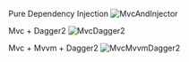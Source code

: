 Pure Dependency Injection
![MvcAndInjector](https://github.com/fahmi54321/KotlinMvcAndDagger/assets/64716271/51770ffa-44e7-4c6a-9a2c-5784852068f4)

Mvc + Dagger2
![MvcDagger2](https://github.com/fahmi54321/KotlinMvcAndDagger/assets/64716271/3b40c90d-cf28-4267-a4ff-03fd6101fb70)

Mvc + Mvvm + Dagger2
![MvcMvvmDagger2](https://github.com/fahmi54321/KotlinMvcAndDagger/assets/64716271/145ecb10-246f-44a8-9da0-b5214226aa09)


